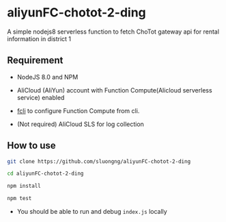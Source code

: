 # aliyunFC-chotot-2-ding

A simple nodejs8 serverless function to fetch ChoTot gateway api for rental information in district 1

## Requirement

- NodeJS 8.0 and NPM
- AliCloud (AliYun) account with Function Compute(Alicloud serverless service) enabled
- [fcli](https://github.com/aliyun/fcli) to configure Function Compute from cli.

- (Not required) AliCloud SLS for log collection

## How to use

```bash
git clone https://github.com/sluongng/aliyunFC-chotot-2-ding

cd aliyunFC-chotot-2-ding

npm install

npm test
```

- You should be able to run and debug `index.js` locally